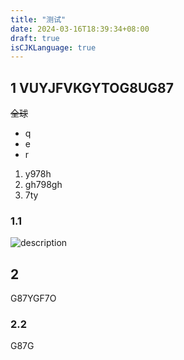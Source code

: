 ```yaml
---
title: "测试"
date: 2024-03-16T18:39:34+08:00
draft: true
isCJKLanguage: true
---
```

## 1  VUYJFVKGYTOG8UG87   
~~全球~~
- q
- e
- r
1. y978h  
2. gh798gh
3. 7ty



### 1.1 

![description](earth.jpg)

## 2
G87YGF7O
### 2.2
G87G  
